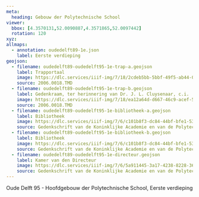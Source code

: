 ```yaml
---
meta:
  heading: Gebouw der Polytechnische School
viewer:
  bbox: [4.3570131,52.0090887,4.3571865,52.0097442]
  rotation: 120
xyz:
allmaps:
  - annotation: oudedelft89-1e.json
    label: Eerste verdieping
geojson:
  - filename: oudedelft89-oudedelft95-1e-trap-a.geojson
    label: Trapportaal
    image: https://dlc.services/iiif-img/7/18/2cdeb5bb-5bbf-49f5-ab44-016e38dd6410/248,600,3528,4816/full/0/default.jpg
    source: 2006.0018.TMD
  - filename: oudedelft89-oudedelft95-1e-trap-b.geojson
    label: Gedenkraam, ter herinnering van Dr. J. L. Cluysenaar, c.i.
    image: https://dlc.services/iiif-img/7/18/ea12a64d-d667-46c9-acef-5b3e224be028/1292,318,3400,3136/full/0/default.jpg
    source: 2006.0018.TMD
  - filename: oudedelft89-oudedelft95-1e-bibliotheek-a.geojson
    label: Bibliotheek
    image: https://dlc.services/iiif-img/7/6/c101b8f3-dc84-44bf-bfe1-5320b56b7840/444,439,891,1279/,350/90/default.jpg
    source: Gedenkschrift van de Koninklijke Academie en van de Polytechnische School
  - filename: oudedelft89-oudedelft95-1e-bibliotheek-b.geojson
    label: Bibliotheek
    image: https://dlc.services/iiif-img/7/6/c101b8f3-dc84-44bf-bfe1-5320b56b7840/441,2052,891,1279/,350/90/default.jpg
    source: Gedenkschrift van de Koninklijke Academie en van de Polytechnische School
  - filename: oudedelft89-oudedelft95-1e-directeur.geojson
    label: Kamer van den Directeur
    image: https://dlc.services/iiif-img/7/6/5a911445-3a17-4238-8228-36d49b1f0ece/1548,361,906,1292/,350/90/default.jpg
    source: Gedenkschrift van de Koninklijke Academie en van de Polytechnische School
---
```

Oude Delft 95 - Hoofdgebouw der Polytechnische School, Eerste verdieping
